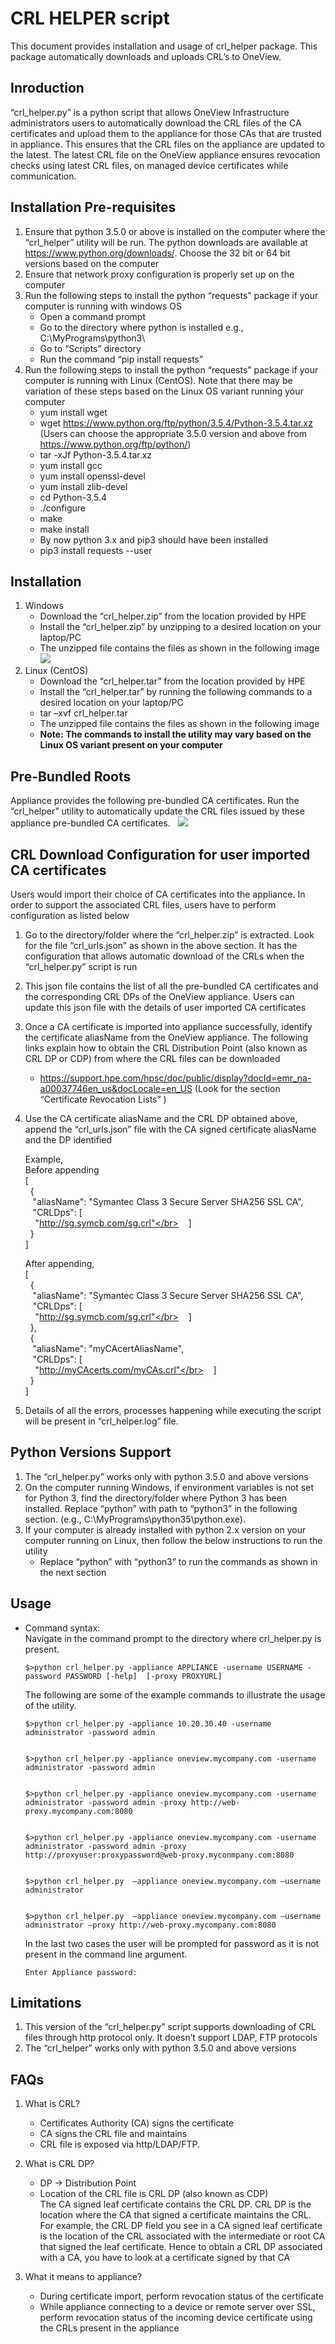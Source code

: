# CRL HELPER script 
This document provides installation and usage of crl_helper package. This package automatically downloads and uploads CRL’s to OneView.

## Inroduction
“crl_helper.py” is a python script that allows OneView Infrastructure administrators users to automatically download the CRL files of the CA certificates and upload them to the appliance for those CAs that are trusted in appliance. This ensures that the CRL files on the appliance are updated to the latest.
The latest CRL file on the OneView appliance ensures revocation checks using latest CRL files, on managed device certificates while communication.

## Installation Pre-requisites
1.	Ensure that python 3.5.0 or above is installed on the computer where the “crl_helper” utility will be run. The python downloads are available at https://www.python.org/downloads/. Choose the 32 bit or 64 bit versions based on the computer 
2.	Ensure that network proxy configuration is properly set up on the computer
3.	Run the following steps to install the python “requests” package if your computer is running with windows OS
    *	Open a command prompt
    *	Go to the directory where python is installed e.g., C:\MyPrograms\python3\
    *	Go to “Scripts” directory
    *	Run the command “pip install requests”
4.	Run the following steps to install the python “requests” package if your computer is running with Linux (CentOS). Note that there may be variation of these steps based on the Linux OS variant running your computer
    *	yum install wget
    *	wget https://www.python.org/ftp/python/3.5.4/Python-3.5.4.tar.xz   (Users can choose the appropriate 3.5.0 version and above from https://www.python.org/ftp/python/)
    *	tar -xJf Python-3.5.4.tar.xz
    *	yum install gcc
    *	yum install openssl-devel 
	*	yum install zlib-devel
	*	cd Python-3.5.4
	*	./configure
	*	make
	*	make install 
	*	By now python 3.x and pip3 should have been installed
	*	pip3 install requests --user

## Installation
1.	Windows
	*	Download the “crl_helper.zip” from the location provided by HPE
	*	Install the “crl_helper.zip” by unzipping to a desired location on your laptop/PC
	*	The unzipped file contains the files as shown in the following image
    ![](files.png)
2.  Linux (CentOS)
	*	Download the “crl_helper.tar” from the location provided by HPE
	*	Install the “crl_helper.tar” by running the following commands to a desired location on your laptop/PC
	*	tar –xvf crl_helper.tar
	*	The unzipped file contains the files as shown in the following image
    *   **Note: The commands to install the utility may vary based on the Linux OS variant present on your computer**

## 	Pre-Bundled Roots
Appliance provides the following pre-bundled CA certificates. Run the “crl_helper” utility to automatically update the CRL files issued by these appliance pre-bundled CA certificates.
	&nbsp;&nbsp;![](managecerts.png)

##  CRL Download Configuration for user imported CA certificates
Users would import their choice of CA certificates into the appliance. In order to support the associated CRL files, users have to perform configuration as listed below
1.	Go to the directory/folder where the “crl_helper.zip” is extracted. Look for the file “crl_urls.json” as shown in the above section.  It has the configuration that allows automatic download of the CRLs when the “crl_helper.py” script is run
2.  This json file contains the list of all the pre-bundled CA certificates and the corresponding CRL DPs of the OneView appliance.  Users can update this json file with the details of user imported CA certificates
3.	Once a CA certificate is imported into appliance successfully, identify the certificate aliasName from the OneView appliance. The following links explain how to obtain the CRL Distribution Point (also known as CRL DP or CDP) from where the CRL files can be downloaded
    *	https://support.hpe.com/hpsc/doc/public/display?docId=emr_na-a00037746en_us&docLocale=en_US (Look for the section  “Certificate Revocation Lists” )
4.	Use the CA certificate aliasName and the CRL DP obtained above, append the “crl_urls.json” file with the CA signed certificate aliasName and the DP identified
    
	Example,</br>Before appending</br>
	[</br>
	&nbsp;  {</br>
	&nbsp;&nbsp;	"aliasName": "Symantec Class 3 Secure Server SHA256 SSL CA",</br>
	&nbsp;&nbsp;	"CRLDps": [</br>
	&nbsp;&nbsp;&nbsp;	  "http://sg.symcb.com/sg.crl"</br>
	&nbsp;&nbsp;	]</br>
	&nbsp;  }</br>
	]</br>
	
    After appending, </br>
	[</br>
	&nbsp;  {</br>
	&nbsp;&nbsp;	"aliasName": "Symantec Class 3 Secure Server SHA256 SSL CA",</br>
	&nbsp;&nbsp;	"CRLDps": [</br>
	&nbsp;&nbsp;&nbsp;	  "http://sg.symcb.com/sg.crl"</br>
	&nbsp;&nbsp;	]</br>
	&nbsp;  },</br>
	&nbsp; {</br>
	&nbsp;&nbsp;	"aliasName": "myCAcertAliasName",</br>
	&nbsp;&nbsp;	"CRLDps": [</br>
	&nbsp;&nbsp;&nbsp;	  "http://myCAcerts.com/myCAs.crl"</br>
	&nbsp;&nbsp;	]</br>
	&nbsp;  }</br>
	]</br>
5.	Details of all the errors, processes happening while executing the script will be present in “crl_helper.log” file. 

##	Python Versions Support
1.	The “crl_helper.py” works only with python 3.5.0 and above versions
2.	On the computer running Windows, if environment variables is not set for Python 3, find the directory/folder where Python 3 has been installed. Replace “python” with path to “python3” in the following section. (e.g., C:\MyPrograms\python35\python.exe).
3.	If your computer is already installed with python 2.x version on your computer running on Linux, then follow the below instructions to run the utility
    *	Replace “python” with “python3” to run the commands as shown in the next section  

## Usage    
*	Command syntax: </br>
	Navigate in the command prompt to the directory where crl_helper.py is present.  </br>
    ```
    $>python crl_helper.py -appliance APPLIANCE -username USERNAME -password PASSWORD [-help]  [-proxy PROXYURL]
	```
	
	The following are some of the example commands to illustrate the usage of the utility.
	```
	$>python crl_helper.py -appliance 10.20.30.40 -username administrator -password admin


	$>python crl_helper.py -appliance oneview.mycompany.com -username administrator -password admin


	$>python crl_helper.py -appliance oneview.mycompany.com -username administrator -password admin -proxy http://web-proxy.mycompany.com:8080


	$>python crl_helper.py -appliance oneview.mycompany.com -username administrator -password admin -proxy http://proxyuser:proxypassword@web-proxy.myconmpany.com:8080
    
   
	$>python crl_helper.py  –appliance oneview.mycompany.com –username administrator    
              
			  
	$>python crl_helper.py  –appliance oneview.mycompany.com –username administrator –proxy http://web-proxy.mycompany.com:8080 
	```
	In the last two cases the user will be prompted for password as it is not present in the command line argument.</br>
	```
	Enter Appliance password:
    ```
## 	Limitations
1.	This version of the “crl_helper.py” script supports downloading of CRL files through http protocol only. It doesn’t support LDAP, FTP protocols
2.	The “crl_helper” works only with python 3.5.0 and above versions

## FAQs
1.  What is CRL?
    *	Certificates Authority (CA) signs the certificate
    *	CA signs the CRL file and maintains 
    *	CRL file is exposed via http/LDAP/FTP.
2.  What is CRL DP?
    *	DP -> Distribution Point
    *	Location of the CRL file is CRL DP (also known as CDP)</br>
    The CA signed leaf certificate contains the CRL DP. CRL DP is the location where the CA that signed a certificate maintains the CRL. For example, the CRL DP field you see in a CA signed leaf certificate is the location of the CRL associated with the intermediate or root CA that signed the leaf certificate. Hence to obtain a CRL DP associated with a CA, you have to look at a certificate signed by that CA

3.  What it means to appliance?
    *	During certificate import, perform revocation status of the certificate
    *	While appliance connecting to a device or remote server over SSL, perform revocation status of the incoming device certificate using the CRLs present in the appliance




	
	
	







